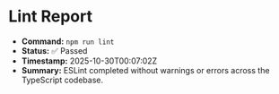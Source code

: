 # Lint Report

- **Command:** `npm run lint`
- **Status:** ✅ Passed
- **Timestamp:** 2025-10-30T00:07:02Z
- **Summary:** ESLint completed without warnings or errors across the TypeScript codebase.
